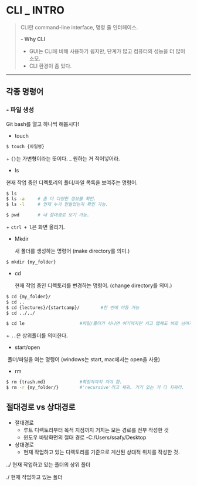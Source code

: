 # CLI _ INTRO

> CLI란 command-line interface, 명령 줄 인터페이스.
>
> **- Why CLI**
>
> - GUI는 CLI에 비해 사용하기 쉽지만, 단계가 많고 컴퓨터의 성능을 더 많이 소모.
> - CLI 환경이 좀 있다.

---

## 각종 명령어

### \- 파일 생성

 Git bash를 열고 하나씩 해봅시다!

- touch

```bash
$ touch {파일명}
```

\+ `{}`는 가변형이라는 뜻이다. _ 원하는 거 적어넣어라.



- ls

 현재 작업 중인 디렉토리의 폴더/파일 목록을 보여주는 명령어.

```bash
$ ls
$ ls -a		# 좀 더 다양한 정보를 확인.
$ ls -l		# 언제 누가 만들었는지 확인 가능.

$ pwd		# 내 절대경로 보기 가능.
```

\+ `ctrl + l`은 화면 올리기.



- Mkdir

  새 폴더를 생성하는 명령어 (make directory를 의미.)

```bash
$ mkdir {my_folder}
```



- cd

  현재 작업 중인 디렉토리를 변경하는 명령어. (change directory를 의미.)

```bash
$ cd {my_folder}/
$ cd ..
$ cd {lectures}/{startcamp}/		#한 번에 이동 가능
$ cd ../../

$ cd le 					#파일/폴더가 하나면 여기까지만 치고 탭해도 바로 넘어가진다.
```

\+ `..`은 상위폴더를 의미한다.



- start/open

​		폴더/파일을 여는 명령어 (windows는 start, mac에서는 open을 사용)

- rm

```bash
$ rm {trash.md}				#확장자까지 쳐야 함.
$ rm -r {my_folder/}		#'recursive'라고 재귀. 거기 있는 거 다 지워라.
```



## 절대경로 vs 상대경로

- 절대경로
  - 루트 디렉토리부터 목적 지점까지 거치는 모든 경로를 전부 작성한 것
  - 윈도우 바탕화면의 절대 경로 -C:/Users/ssafy/Desktop
- 상대경로
  - 현재 작업하고 있는 디렉토리를 기준으로 계산된 상대적 위치를 작성한 것.

../ 현재 작업하고 있는 폴더의 상위 폴더

./ 현재 작업하고 있는 폴더